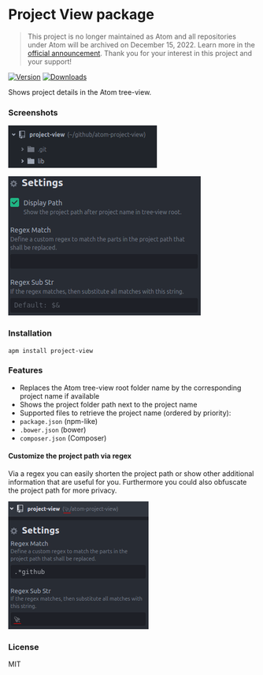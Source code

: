 # Project View package

> This project is no longer maintained as Atom and all repositories under Atom will be archived on December 15, 2022. Learn more in the [official announcement](https://github.blog/2022-06-08-sunsetting-atom/). Thank you for your interest in this project and your support!

[![Version](https://img.shields.io/apm/v/project-view.svg)](https://atom.io/packages/project-view)
[![Downloads](https://img.shields.io/apm/dm/project-view.svg)](https://atom.io/packages/project-view)

Shows project details in the Atom tree-view.

### Screenshots

![project-view Screenshot](https://github.com/subesokun/atom-project-view/blob/master/screenshot.png?raw=true)

![project-view Screenshot Settings](https://github.com/subesokun/atom-project-view/blob/master/screenshot-settings.png?raw=true)

### Installation

```
apm install project-view
```

### Features

* Replaces the Atom tree-view root folder name by the corresponding project name if available
* Shows the project folder path next to the project name
* Supported files to retrieve the project name (ordered by priority):
 * `package.json` (npm-like)
 * `.bower.json` (bower)
 * `composer.json` (Composer)

#### Customize the project path via regex

Via a regex you can easily shorten the project path or show other additional information that are useful for you. Furthermore you could also obfuscate the project path for more privacy.

![project-view Screenshot Project Path Regex](https://github.com/subesokun/atom-project-view/blob/master/screenshot-path-regex.png?raw=true)

### License

MIT
